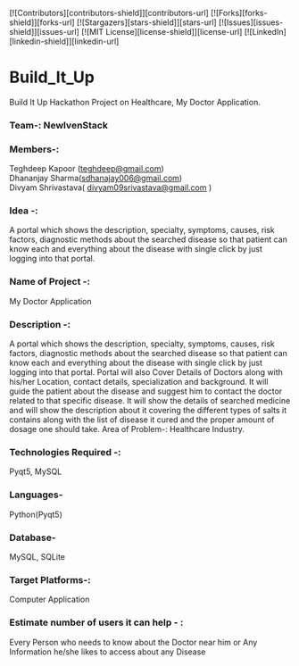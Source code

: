 [![Contributors][contributors-shield]][contributors-url]
[![Forks][forks-shield]][forks-url]
[![Stargazers][stars-shield]][stars-url]
[![Issues][issues-shield]][issues-url]
[![MIT License][license-shield]][license-url]
[![LinkedIn][linkedin-shield]][linkedin-url]


# Build_It_Up
Build It Up Hackathon Project on Healthcare, My Doctor Application.

### Team-: NewIvenStack

### Members-:
Teghdeep Kapoor (teghdeep@gmail.com) <br />
Dhananjay Sharma(sdhanajay006@gmail.com) <br />
Divyam Shrivastava( divyam09srivastava@gmail.com ) <br />

### Idea -: 
A portal which shows the description, specialty, symptoms, causes, risk factors, diagnostic methods about the searched disease so that patient can know each and everything about the disease with single click by just logging into that portal.

### Name of Project -: 
My Doctor Application

### Description -:
A portal which shows the description, specialty, symptoms, causes, risk factors, diagnostic methods about the searched disease so that patient can know each and everything about the disease with single click by just logging into that portal.
Portal will also Cover Details of Doctors along with his/her Location, contact details, specialization and background.
It will guide the patient about the disease and suggest him to contact the doctor related to that specific disease.
It will show the details of searched medicine and will show the description about it covering the different types of salts it contains along with the list of disease it cured and the proper amount of dosage one should take.
Area of Problem-: Healthcare Industry.

### Technologies Required -: 
Pyqt5, MySQL

### Languages-
Python(Pyqt5)

### Database-
MySQL, SQLite

### Target Platforms-:
Computer Application

### Estimate number of users it can help - :
Every Person who needs to know about the Doctor near him or Any Information he/she likes to access about any Disease


